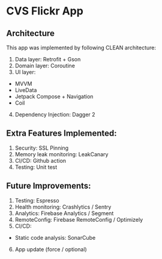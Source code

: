 # CVS Flickr App

## Architecture

This app was implemented by following CLEAN architecture:

1. Data layer: Retrofit + Gson
2. Domain layer: Coroutine 
3. UI layer: 
* MVVM
* LiveData
* Jetpack Compose + Navigation
* Coil
4. Dependency Injection: Dagger 2

## Extra Features Implemented:
1. Security: SSL Pinning
2. Memory leak monitoring: LeakCanary
3. CI/CD: Github action
4. Testing: Unit test

## Future Improvements:
1. Testing: Espresso
2. Health monitoring: Crashlytics / Sentry
3. Analytics: Firebase Analytics / Segment
4. RemoteConfig: Firebase RemoteConfig / Optimizely
5. CI/CD: 
* Static code analysis: SonarCube
6. App update (force / optional)
